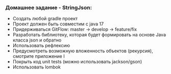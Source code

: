 ### Домашнее задание - StringJson:


- Создать любой gradle проект
- Проект должен быть совместим с java 17
- Придерживаться GitFlow: master -> develop -> feature/fix
- Разработать библиотеку, которая будет формировать на основе Java класса json и обратно
- Использовать рефлексию
- Предусмотреть возможную вложенность объектов (рекурсия), смотрите приложение I
- Покрыть код unit tests (можно использовать jackson/gson)
- Использовать lombok

